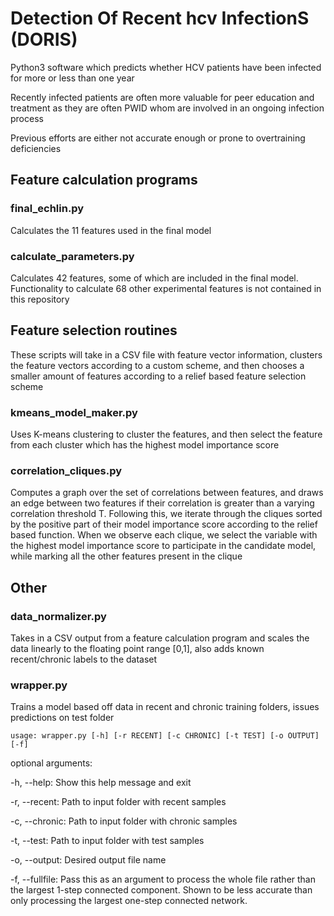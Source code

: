 # Detection Of Recent hcv InfectionS (DORIS)

Python3 software which predicts whether HCV patients have been infected for more or less than one year 

Recently infected patients are often more valuable for peer education and treatment as they are often PWID whom are involved in an ongoing infection process

Previous efforts are either not accurate enough or prone to overtraining deficiencies 

## Feature calculation programs

### final_echlin.py  

Calculates the 11 features used in the final model

### calculate_parameters.py 

Calculates 42 features, some of which are included in the final model. <br/>
Functionality to calculate 68 other experimental features is not contained in this repository

## Feature selection routines

These scripts will take in a CSV file with feature vector information, clusters the feature vectors according to a custom scheme, and then chooses a smaller amount of features according to a relief based feature selection scheme

### kmeans_model_maker.py 

Uses K-means clustering to cluster the features, and then select the feature from each cluster which has the highest model importance score 

### correlation_cliques.py 

Computes a graph over the set of correlations between features, and draws an edge between two features if their correlation is greater than a varying correlation threshold T. Following this, we iterate through the cliques sorted by the positive part of their model importance score according to the relief based function. When we observe each clique, we select the variable with the highest model importance score to participate in the candidate model, while marking all the other features present in the clique 

## Other

### data_normalizer.py 

Takes in a CSV output from a feature calculation program and scales the data linearly to the floating point range [0,1], also adds known recent/chronic labels to the dataset

### wrapper.py

Trains a model based off data in recent and chronic training folders, issues predictions on test folder

```
usage: wrapper.py [-h] [-r RECENT] [-c CHRONIC] [-t TEST] [-o OUTPUT] [-f]
```

optional arguments:

  -h, --help: Show this help message and exit

  -r, --recent: Path to input folder with recent samples
  
  -c, --chronic: Path to input folder with chronic samples
  
  -t, --test: Path to input folder with test samples
  
  -o, --output: Desired output file name
  
  -f, --fullfile: Pass this as an argument to process the whole file rather than the largest 1-step connected component. Shown to be less accurate than only processing the largest one-step connected network.
